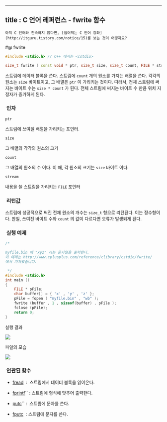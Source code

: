 ----------------
title : C 언어 레퍼런스 - fwrite 함수
--------------



```warning
아직 C 언어와 친숙하지 않다면, [씹어먹는 C 언어 강좌](http://itguru.tistory.com/notice/15)를 보는 것이 어떻까요?

```

#@ fwrite

```cpp
#include <stdio.h> // C++ 에서는 <cstdio>

size_t fwrite ( const void * ptr, size_t size, size_t count, FILE * stream );
```


스트림에 데이터 블록을 쓴다.
스트림에 `count` 개의 원소를 가지는 배열을 쓴다. 각각의 원소는 `size` 바이트이고, 그 배열은 `ptr` 이 가리키는 것이다.
따라서, 전체 스트림에 써지는 바이트 수는 `size * count` 가 된다.
전체 스트림에 써지는 바이트 수 만큼 위치 지정자가 증가하게 된다.



###  인자




`ptr`

스트림에 쓰여질 배열을 가리키는 포인터.

`size`

그 배열의 각각의 원소의 크기

`count`

그 배열의 원소의 수 이다. 이 때, 각 원소의 크기는 `size` 바이트 이다.

`stream`

내용을 쓸 스트림을 가리키는 `FILE` 포인터



###  리턴값




스트림에 성공적으로 써진 전체 원소의 개수는 `size_t` 형으로 리턴된다. 이는 정수형이다. 만일, 쓰여진 바이트 수와 `count` 의 값이 다르다면 오류가 발생되게 된다.



###  실행 예제




```cpp
/*

myfile.bin 에 "xyz" 라는 문자열을 출력한다.
이 예제는 http://www.cplusplus.com/reference/clibrary/cstdio/fwrite/
에서 가져왔습니다.

 */
#include <stdio.h>
int main ()
{
    FILE * pFile;
    char buffer[] = { 'x' , 'y' , 'z' };
    pFile = fopen ( "myfile.bin" , "wb" );
    fwrite (buffer , 1 , sizeof(buffer) , pFile );
    fclose (pFile);
    return 0;
}
```


실행 결과


![](http://img1.daumcdn.net/thumb/R1920x0/?fname=http%3A%2F%2Fcfile4.uf.tistory.com%2Fimage%2F1602181D4BC9A451538037)


파일의 모습


![](http://img1.daumcdn.net/thumb/R1920x0/?fname=http%3A%2F%2Fcfile25.uf.tistory.com%2Fimage%2F15745F1D4BC9A452724628)





###  연관된 함수





*  [fread](http://itguru.tistory.com/68)  :  스트림에서 데이터 블록을 읽어온다.



*  [fprintf](http://itguru.tistory.com/64)`` : 스트림에 형식에 맞추어 출력한다.

*  [putc](http://itguru.tistory.com/46)`` :  스트릠에 문자를 쓴다.

*  [fputc](http://itguru.tistory.com/39)  : 스트림에 문자를 쓴다.







